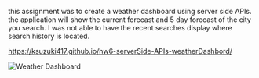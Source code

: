 this assignment was to create a weather dashboard using server side APIs. the application will show the current forecast and 5 day forecast of the city you search.
I was not able to have the recent searches display where search history is located.

https://ksuzuki417.github.io/hw6-serverSide-APIs-weatherDashbord/

<img src="weatherDashboardScreenShot.png" alt="Weather Dashboard">

